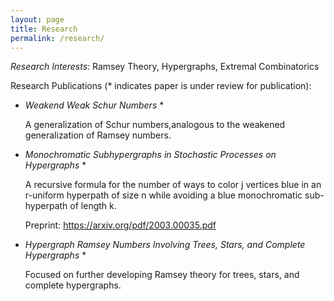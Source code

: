 ```yaml
---
layout: page
title: Research
permalink: /research/
---
```


*Research Interests*:  Ramsey Theory, Hypergraphs, Extremal Combinatorics

Research Publications (* indicates paper is under review for publication):

<ul>

<li>
  
  *Weakend Weak Schur Numbers* *

A generalization of Schur numbers,analogous to the weakened generalization of Ramsey numbers. </li>


<li> 
  
  *Monochromatic Subhypergraphs in Stochastic Processes on Hypergraphs* *

A recursive formula for the number of ways to color j vertices blue in an r-uniform hyperpath of size n while avoiding a blue monochromatic sub-hyperpath of length k.

Preprint: https://arxiv.org/pdf/2003.00035.pdf </li>

<li>
  
  *Hypergraph Ramsey Numbers Involving Trees, Stars, and Complete Hypergraphs* *

Focused on further developing Ramsey theory for trees, stars, and complete hypergraphs. </li>

</ul> 
